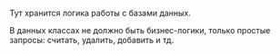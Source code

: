 Тут хранится логика работы с базами данных.

В данных классах не должно быть бизнес-логики, только простые запросы: считать, удалить, добавить и тд.
